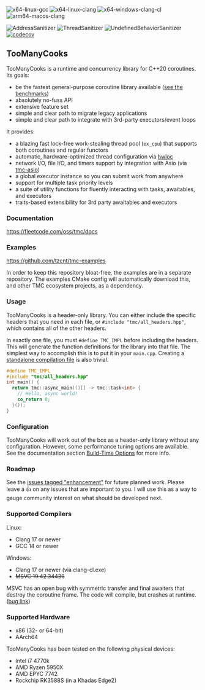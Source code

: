 ![x64-linux-gcc](https://github.com/tzcnt/TooManyCooks/actions/workflows/x64-linux-gcc.yml/badge.svg) ![x64-linux-clang](https://github.com/tzcnt/TooManyCooks/actions/workflows/x64-linux-clang.yml/badge.svg) ![x64-windows-clang-cl](https://github.com/tzcnt/TooManyCooks/actions/workflows/x64-windows-clang-cl.yml/badge.svg) ![arm64-macos-clang](https://github.com/tzcnt/TooManyCooks/actions/workflows/arm64-macos-clang.yml/badge.svg)

![AddressSanitizer](https://github.com/tzcnt/TooManyCooks/actions/workflows/x64-linux-clang-asan.yml/badge.svg) ![ThreadSanitizer](https://github.com/tzcnt/TooManyCooks/actions/workflows/x64-linux-clang-tsan.yml/badge.svg) ![UndefinedBehaviorSanitizer](https://github.com/tzcnt/TooManyCooks/actions/workflows/x64-linux-clang-ubsan.yml/badge.svg) [![codecov](https://codecov.io/gh/tzcnt/TooManyCooks/graph/badge.svg?token=UJ7XFJ72VK)](https://codecov.io/gh/tzcnt/TooManyCooks)


## TooManyCooks
TooManyCooks is a runtime and concurrency library for C++20 coroutines. Its goals:
- be the fastest general-purpose coroutine library available ([see the benchmarks](https://github.com/tzcnt/runtime-benchmarks))
- absolutely no-fuss API
- extensive feature set
- simple and clear path to migrate legacy applications
- simple and clear path to integrate with 3rd-party executors/event loops

It provides:
- a blazing fast lock-free work-stealing thread pool (`ex_cpu`) that supports both coroutines and regular functors
- automatic, hardware-optimized thread configuration via [hwloc](https://www.open-mpi.org/projects/hwloc/)
- network I/O, file I/O, and timers support by integration with Asio (via [tmc-asio](https://github.com/tzcnt/tmc-asio))
- a global executor instance so you can submit work from anywhere
- support for multiple task priority levels
- a suite of utility functions for fluently interacting with tasks, awaitables, and executors
- traits-based extensibility for 3rd party awaitables and executors

### Documentation
https://fleetcode.com/oss/tmc/docs

### Examples
https://github.com/tzcnt/tmc-examples

In order to keep this repository bloat-free, the examples are in a separate repository. The examples CMake config will automatically download this, and other TMC ecosystem projects, as a dependency. 

### Usage
TooManyCooks is a header-only library. You can either include the specific headers that you need in each file, or `#include "tmc/all_headers.hpp"`, which contains all of the other headers.

In exactly one file, you must `#define TMC_IMPL` before including the headers. This will generate the function definitions for the library into that file. The simplest way to accomplish this is to put it in your `main.cpp`. Creating a [standalone compilation file](https://github.com/tzcnt/tmc-examples/blob/main/tests/standalone_compilation.cpp) is also trivial.
```cpp
#define TMC_IMPL
#include "tmc/all_headers.hpp"
int main() {
  return tmc::async_main(()[] -> tmc::task<int> {
    // Hello, async world!
    co_return 0;
  }());
}
```

### Configuration
TooManyCooks will work out of the box as a header-only library without any configuration.
However, some performance tuning options are available. See the documentation section [Build-Time Options](https://fleetcode.com/oss/tmc/docs/v0.1.0/build_flags.html) for more info.

### Roadmap
See the [issues tagged "enhancement"](https://github.com/tzcnt/TooManyCooks/issues?q=is%3Aissue%20state%3Aopen%20label%3Aenhancement) for future planned work. Please leave a :thumbsup: on any issues that are important to you. I will use this as a way to gauge community interest on what should be developed next.

### Supported Compilers
Linux:
- Clang 17 or newer
- GCC 14 or newer

Windows:
- Clang 17 or newer (via clang-cl.exe)
- ~~MSVC 19.42.34436~~

MSVC has an open bug with symmetric transfer and final awaiters that destroy the coroutine frame. The code will compile, but crashes at runtime. ([bug link](https://developercommunity.visualstudio.com/t/Incorrect-code-generation-for-symmetric/1659260?scope=follow&viewtype=all))

### Supported Hardware
- x86 (32- or 64-bit)
- AArch64

TooManyCooks has been tested on the following physical devices:
- Intel i7 4770k
- AMD Ryzen 5950X
- AMD EPYC 7742
- Rockchip RK3588S (in a Khadas Edge2)
